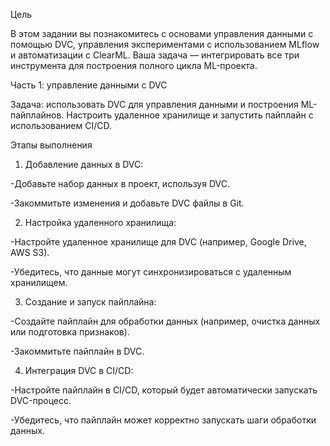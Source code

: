 Цель

В этом задании вы познакомитесь с основами управления данными с помощью DVC, управления экспериментами с использованием MLflow и автоматизации с ClearML. Ваша задача — интегрировать все три инструмента для построения полного цикла ML-проекта.

Часть 1: управление данными с DVC

Задача: использовать DVC для управления данными и построения ML-пайплайнов. Настроить удаленное хранилище и запустить пайплайн с использованием CI/CD.

Этапы выполнения

1. Добавление данных в DVC:

-Добавьте набор данных в проект, используя DVC.

-Закоммитьте изменения и добавьте DVC файлы в Git.

2. Настройка удаленного хранилища:

-Настройте удаленное хранилище для DVC (например, Google Drive, AWS S3).

-Убедитесь, что данные могут синхронизироваться с удаленным хранилищем.

3. Создание и запуск пайплайна:

-Создайте пайплайн для обработки данных (например, очистка данных или подготовка признаков).

-Закоммитьте пайплайн в DVC.

4. Интеграция DVC в CI/CD:

-Настройте пайплайн в CI/CD, который будет автоматически запускать DVC-процесс.

-Убедитесь, что пайплайн может корректно запускать шаги обработки данных.
